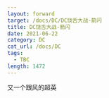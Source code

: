 ```yaml
---
layout: forward
target: /docs/DC/DC饶舌大战-箭闪
title: DC饶舌大战-箭闪
date: 2021-06-22
category: DC
cat_url: /docs/DC
tags: 
  - TBC
length: 1472
---
```


又一个跟风的超英
